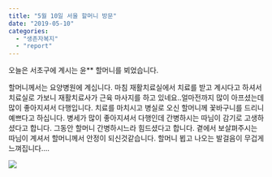 ```yaml
---
title: "5월 10일 서울 할머니 방문"
date: "2019-05-10"
categories: 
  - "생존자복지"
  - "report"
---
```


오늘은 서초구에 계시는 윤\*\* 할머니를 뵈었습니다.

할머니께서는 요양병원에 계십니다. 마침 재활치료실에서 치료를 받고 계시다고 하셔서 치료실로 가보니 재활치료사가 근육 마사지를 하고 있네요..얼마전까지 많이 아프셨는데 많이 좋아지셔서 다행입니다. 치료를 마치시고 병실로 오신 할머니께 꽃바구니를 드리니 예쁘다고 하십니다. 병세가 많이 좋아지셔서 다행인데 간병하시는 따님이 감기로 고생하셨다고 합니다. 그동안 할머니 간병하시느라 힘드셨다고 합니다. 곁에서 보살펴주시는 따님이 계셔서 할머니께서 안정이 되신것같습니다. 할머니 뵙고 나오는 발걸음이 무겁게 느껴집니다....

![](https://r2.womenandwar.net/2019/05/사진2.jpg)
